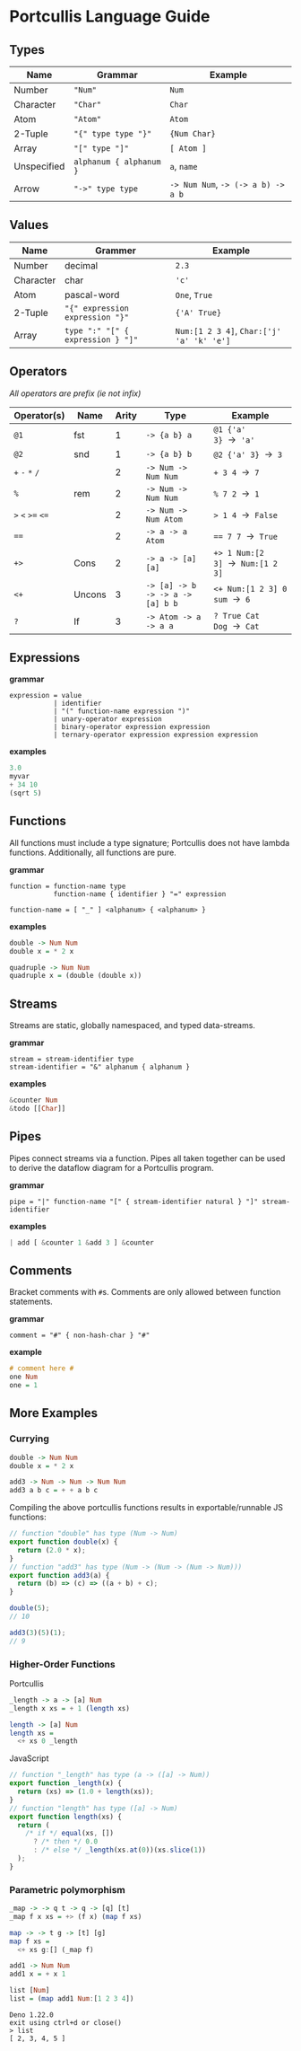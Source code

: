 # Portcullis Language Guide

## Types

| Name        | Grammar                 | Example                            |
| ----------- | ----------------------- | ---------------------------------- |
| Number      | `"Num"`                 | `Num`                              |
| Character   | `"Char"`                | `Char`                             |
| Atom        | `"Atom"`                | `Atom`                             |
| 2-Tuple     | `"{" type type "}"`     | `{Num Char}`                       |
| Array       | `"[" type "]"`          | `[ Atom ]`                         |
| Unspecified | `alphanum { alphanum }` | `a`, `name`                        |
| Arrow       | `"->" type type`        | `-> Num Num`, `-> (-> a b) -> a b` |

## Values

| Name      | Grammer                         | Example                                   |
| --------- | ------------------------------- | ----------------------------------------- |
| Number    | decimal                         | `2.3`                                     |
| Character | char                            | `'c'`                                     |
| Atom      | pascal-word                     | `One`, `True`                             |
| 2-Tuple   | `"{" expression expression "}"` | `{'A' True}`                              |
| Array     | `type ":" "[" { expression } "]"`   | `Num:[1 2 3 4]`, `Char:['j' 'a' 'k' 'e']` |

## Operators

_All operators are prefix (ie not infix)_

| Operator(s)       | Name   | Arity | Type                             | Example                            |
| ----------------- | ------ | ----- | -------------------------------- | ---------------------------------- |
| `@1`              | fst    | 1     | `-> {a b} a`                     | `@1 {'a' 3}`  →  `'a'`             |
| `@2`              | snd    | 1     | `-> {a b} b`                     | `@2 {'a' 3}`  →  `3`               |
| `+` `-` `*` `/`   |        | 2     | `-> Num -> Num Num`              | `+ 3 4`  →  `7`                    |
| `%`               | rem    | 2     | `-> Num -> Num Num`              | `% 7 2`  →  `1`                    |
| `>` `<` `>=` `<=` |        | 2     | `-> Num -> Num Atom`             | `> 1 4`  →  `False`                |
| `==`              |        | 2     | `-> a -> a Atom`                 | `== 7 7`  →  `True`                |
| `+>`              | Cons   | 2     | `-> a -> [a] [a]`                | `+> 1 Num:[2 3]`  →  `Num:[1 2 3]` |
| `<+`              | Uncons | 3     | `-> [a] -> b -> -> a -> [a] b b` | `<+ Num:[1 2 3] 0 sum`  →  `6`     |
| `?`               | If     | 3     | `-> Atom -> a -> a a`            | `? True Cat Dog`  →  `Cat`         |

## Expressions

**grammar**

```
expression = value
           | identifier
           | "(" function-name expression ")"
           | unary-operator expression
           | binary-operator expression expression
           | ternary-operator expression expression expression
```

**examples**

```javascript
3.0
myvar
+ 34 10
(sqrt 5)
```

## Functions

All functions must include a type signature; Portcullis does not have lambda
functions. Additionally, all functions are pure.

**grammar**

```
function = function-name type
           function-name { identifier } "=" expression

function-name = [ "_" ] <alphanum> { <alphanum> }
```

**examples**

```haskell
double -> Num Num
double x = * 2 x

quadruple -> Num Num
quadruple x = (double (double x))
```

## Streams

Streams are static, globally namespaced, and typed data-streams.

**grammar**

```
stream = stream-identifier type
stream-identifier = "&" alphanum { alphanum }
```

**examples**

```haskell
&counter Num
&todo [[Char]]
```

## Pipes

Pipes connect streams via a function. Pipes all taken together can be used to
derive the dataflow diagram for a Portcullis program.

**grammar**

```
pipe = "|" function-name "[" { stream-identifier natural } "]" stream-identifier
```

**examples**

```haskell
| add [ &counter 1 &add 3 ] &counter
```

## Comments

Bracket comments with `#`s. Comments are only allowed between function
statements.

**grammar**

```
comment = "#" { non-hash-char } "#"
```

**example**

```haskell
# comment here #
one Num
one = 1
```

## More Examples

### Currying

```haskell
double -> Num Num
double x = * 2 x

add3 -> Num -> Num -> Num Num
add3 a b c = + + a b c
```

Compiling the above portcullis functions results in exportable/runnable JS
functions:

```javascript
// function "double" has type (Num -> Num)
export function double(x) {
  return (2.0 * x);
}
// function "add3" has type (Num -> (Num -> (Num -> Num)))
export function add3(a) {
  return (b) => (c) => ((a + b) + c);
}
```

```javascript
double(5);
// 10

add3(3)(5)(1);
// 9
```

### Higher-Order Functions

Portcullis

```haskell
_length -> a -> [a] Num
_length x xs = + 1 (length xs)

length -> [a] Num
length xs =
  <+ xs 0 _length
```

JavaScript

```javascript
// function "_length" has type (a -> ([a] -> Num))
export function _length(x) {
  return (xs) => (1.0 + length(xs));
}
// function "length" has type ([a] -> Num)
export function length(xs) {
  return (
    /* if */ equal(xs, [])
      ? /* then */ 0.0
      : /* else */ _length(xs.at(0))(xs.slice(1))
  );
}
```

### Parametric polymorphism

```haskell
_map -> -> q t -> q -> [q] [t]
_map f x xs = +> (f x) (map f xs)

map -> -> t g -> [t] [g]
map f xs =
  <+ xs g:[] (_map f)

add1 -> Num Num
add1 x = + x 1

list [Num]
list = (map add1 Num:[1 2 3 4])
```

```
Deno 1.22.0
exit using ctrl+d or close()
> list
[ 2, 3, 4, 5 ]
```
